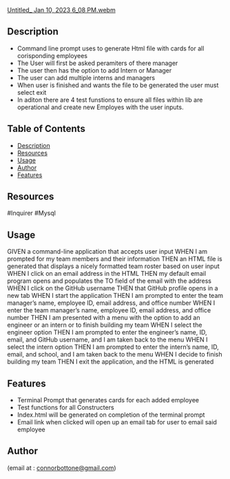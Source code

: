 
[Untitled_ Jan 10, 2023 6_08 PM.webm](https://user-images.githubusercontent.com/42557300/211682868-fbe0a8f2-a12d-4565-97b7-cea0a8daa3be.webm)

## Description
- Command line prompt uses to generate Html file with cards for all corisponding employees
- The User will first be asked peramiters of there manager
- The user then has the option to add Intern or Manager 
- The user can add multiple interns and managers 
- When user is finished and wants the file to be generated the user must select exit
- In aditon there are 4 test funstions to ensure all files within lib are operational and create new Employes with the user inputs.  

  
 
 
 
 
 
## Table of Contents
 
 
 
- [Description](#description)
- [Resources](#resources)
- [Usage](#usage)
- [Author](#author)
- [Features](#features)
 
 
 ## Resources
#Inquirer
#Mysql
 
 
## Usage
GIVEN a command-line application that accepts user input
WHEN I am prompted for my team members and their information
THEN an HTML file is generated that displays a nicely formatted team roster based on user input
WHEN I click on an email address in the HTML
THEN my default email program opens and populates the TO field of the email with the address
WHEN I click on the GitHub username
THEN that GitHub profile opens in a new tab
WHEN I start the application
THEN I am prompted to enter the team manager’s name, employee ID, email address, and office number
WHEN I enter the team manager’s name, employee ID, email address, and office number
THEN I am presented with a menu with the option to add an engineer or an intern or to finish building my team
WHEN I select the engineer option
THEN I am prompted to enter the engineer’s name, ID, email, and GitHub username, and I am taken back to the menu
WHEN I select the intern option
THEN I am prompted to enter the intern’s name, ID, email, and school, and I am taken back to the menu
WHEN I decide to finish building my team
THEN I exit the application, and the HTML is generated

 
 
 
 
 
## Features
 - Terminal Prompt that generates cards for each added employee
 - Test functions for all Constructers
 - Index.html will be generated on completion of the terminal prompt
 - Email link when clicked will open up an email tab for user to email said employee
 
 
## Author
(email at : connorbottone@gmail.com)
